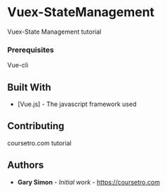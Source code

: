 # Vuex-StateManagement

Vuex-State Management tutorial


### Prerequisites

Vue-cli

## Built With

* [Vue.js] - The javascript framework used

## Contributing

coursetro.com tutorial

## Authors

* **Gary Simon** - *Initial work* - https://coursetro.com

